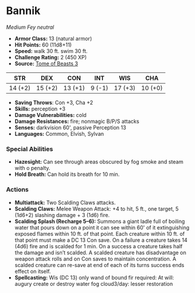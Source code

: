 # Bannik

*Medium* *Fey* *neutral*

- **Armor Class:** 13 (natural armor)
- **Hit Points:** 60 (11d8+11)
- **Speed:** walk 30 ft. swim 30 ft.
- **Challenge Rating:** 2 (450 XP)
- **Source:** [Tome of Beasts 3](https://koboldpress.com/kpstore/product/tome-of-beasts-2-for-5th-edition/)

| STR | DEX | CON | INT | WIS | CHA |
| --- | --- | --- | --- | --- | --- |
| 14 (+2) | 15 (+2) | 13 (+1) | 9 (-1) | 17 (+3) | 10 (+0) |

- **Saving Throws**: Con +3, Cha +2
- **Skills:** perception +3
- **Damage Vulnerabilities:** cold
- **Damage Resistances:** fire; nonmagic B/P/S attacks
- **Senses:** darkvision 60', passive Perception 13
- **Languages:** Common, Elvish, Sylvan
### Special Abilities
- **Hazesight:** Can see through areas obscured by fog smoke and steam with o penalty.
- **Hold Breath:** Can hold its breath for 10 min.
### Actions
- **Multiattack:** Two Scalding Claws attacks.
- **Scalding Claws:** Melee Weapon Attack: +4 to hit, 5 ft., one target, 5 (1d6+2) slashing damage + 3 (1d6) fire.
- **Scalding Splash (Recharge 5–6):** Summons a giant ladle full of boiling water that pours down on a point it can see within 60' of it extinguishing exposed flames within 10 ft. of that point. Each creature within 10 ft. of that point must make a DC 13 Con save. On a failure a creature takes 14 (4d6) fire and is scalded for 1 min. On a success a creature takes half the damage and isn’t scalded. A scalded creature has disadvantage on weapon attack rolls and on Con saves to maintain concentration. A scalded creature can re-save at end of each of its turns success ends effect on itself.
- **Spellcasting:** Wis (DC 13) only wand of bound fir required: At will: augury create or destroy water fog cloud3/day: lesser restoration
